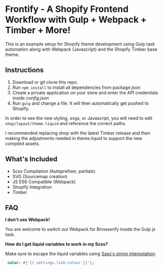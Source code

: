 # Frontify - A Shopify Frontend Workflow with Gulp + Webpack + Timber + More!

This is an example setup for Shopify theme development using Gulp task automation along with Webpack (Javascript) and the Shopify Timber base theme.


## Instructions

1. Download or git clone this repo.
2. Run `npm install` to install all dependencies from package.json
3. Create a private application on your store and enter the API credentials inside *config.json*
4. Run `gulp` and change a file. It will then automatically get pushed to Shopify.

In order to see the new styling, svgs, or Javascript, you will need to edit `shop/layout/theme.liquid` and reference the correct paths.

I recommended replacing shop with the latest Timber release and then making the adjustments needed in theme.liquid to support the new compiled assets.

## What's Included
- Scss Compilation (Autoprefixer, partials)
- SVG (Sourcemap creation)
- JS ES6 Compatible (Webpack)
- Shopify Integration
- Timber

## FAQ
**I don't use Webpack!**

You are welcome to switch out Webpack for Browserify inside the Gulp js task.


**How do I get liquid variables to work in my Scss?**

Make sure to escape the liquid variables using [Sass's string interpolation](https://github.com/luciddesign/bootstrapify/wiki/Escaping-liquid-in-SASS):

```sass
 color: #{'{{ settings.link-colour }}'};
```
